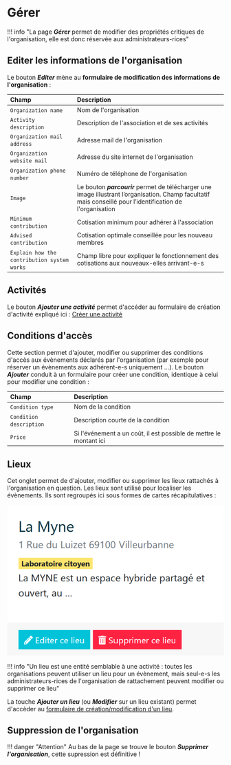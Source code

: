 # Gérer

!!! info "La page ***Gérer*** permet de modifier des propriétés critiques de l'organisation, elle est donc réservée aux administrateurs-rices"

## Editer les informations de l'organisation

Le bouton ***Editer*** mène au **formulaire de modification des informations de l'organisation** :

| Champ | Description |
|:--|:--|
| ```Organization name``` | Nom de l'organisation |
| ```Activity description``` | Description de l'association et de ses activités |
| ```Organization mail address``` | Adresse mail de l'organisation |
| ```Organization website mail``` | Adresse du site internet de l'organisation |
| ```Organization phone number``` | Numéro de téléphone de l'organisation |
| ```Image``` | Le bouton ***parcourir***  permet de télécharger une image illustrant l’organisation. Champ facultatif mais conseillé pour l’identification de l'organisation |
| ```Minimum contribution``` | Cotisation minimum pour adhérer à l'association         |
| ```Advised contribution``` | Cotisation optimale conseillée pour les nouveau membres |
| ```Explain how the contribution system works``` | Champ libre pour expliquer le fonctionnement des cotisations aux nouveaux-elles arrivant-e-s |

## Activités

Le bouton ***Ajouter une activité*** permet d'accéder au formulaire de création d'activité expliqué ici : [Créer une activité](../activity.md#Créer-une-activité)

## Conditions d'accès 

Cette section permet d'ajouter, modifier ou supprimer des conditions d'accès aux évènements déclarés par l'organisation (par exemple pour réserver un évènements aux adhérent-e-s uniquement ...). Le bouton ***Ajouter*** conduit à un formulaire pour créer une condition, identique à celui pour modifier une condition : 

| Champ | Description |
|:--|:--|
| ```Condition type``` | Nom de la condition |
| ```Condition description``` | Description courte de la condition |
| ```Price``` | Si l'événement a un coût, il est possible de mettre le montant ici |


## Lieux

Cet onglet permet de d'ajouter, modifier ou supprimer les lieux rattachés à l'organisation en question. Les lieux sont utilisé pour localiser les évènements. Ils sont regroupés ici sous formes de cartes récapitulatives : 

![Carte lieu](../assets/location/location-card-manage.png#small)

!!! info "Un lieu est une entité semblable à une activité : toutes les organisations peuvent utiliser un lieu pour un évènement, mais seul-e-s les administrateurs-rices de l'organisation de rattachement peuvent modifier ou supprimer ce lieu"

La touche ***Ajouter un lieu*** (ou ***Modifier*** sur un lieu existant) permet d'accèder au [formulaire de création/modification d'un lieu](../location.md#formulaire-de-creationmodification-dun-lieu).



## Suppression de l'organisation

!!! danger "Attention"
    Au bas de la page se trouve le bouton ***Supprimer l'organisation***, cette supression est définitive !